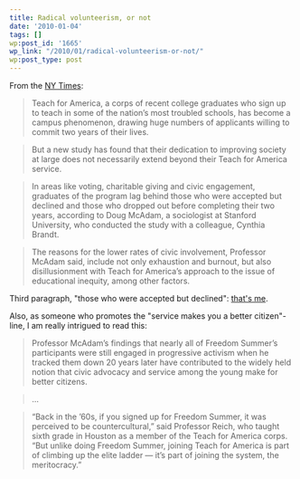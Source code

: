 ```yaml
---
title: Radical volunteerism, or not
date: '2010-01-04'
tags: []
wp:post_id: '1665'
wp_link: "/2010/01/radical-volunteerism-or-not/"
wp:post_type: post
---
```


From the [NY Times](http://www.nytimes.com/2010/01/04/education/04teach.html):

> Teach for America, a corps of recent college graduates who sign up to teach in some of the nation’s most troubled schools, has become a campus phenomenon, drawing huge numbers of applicants willing to commit two years of their lives.

>

> But a new study has found that their dedication to improving society at large does not necessarily extend beyond their Teach for America service.

>

> In areas like voting, charitable giving and civic engagement, graduates of the program lag behind those who were accepted but declined and those who dropped out before completing their two years, according to Doug McAdam, a sociologist at Stanford University, who conducted the study with a colleague, Cynthia Brandt.

>

> The reasons for the lower rates of civic involvement, Professor McAdam said, include not only exhaustion and burnout, but also disillusionment with Teach for America’s approach to the issue of educational inequity, among other factors.

Third paragraph, "those who were accepted but declined": [that's me](http://www.island94.org/2009/10/millenial-nonprofity-exposition/).

Also, as someone who promotes the "service makes you a better citizen"-line, I am really intrigued to read this:

> Professor McAdam’s findings that nearly all of Freedom Summer’s participants were still engaged in progressive activism when he tracked them down 20 years later have contributed to the widely held notion that civic advocacy and service among the young make for better citizens.

>

> ...

>

> “Back in the ’60s, if you signed up for Freedom Summer, it was perceived to be countercultural,” said Professor Reich, who taught sixth grade in Houston as a member of the Teach for America corps. “But unlike doing Freedom Summer, joining Teach for America is part of climbing up the elite ladder — it’s part of joining the system, the meritocracy.”
